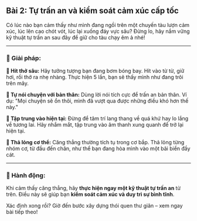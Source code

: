 ## Bài 2: Tự trấn an và kiểm soát cảm xúc cấp tốc

Có lúc nào bạn cảm thấy như mình đang ngồi trên một chuyến tàu lượn cảm xúc, lúc lên cao chót vót, lúc lại xuống đáy vực sâu? Đừng lo, hãy nắm vững kỹ thuật tự trấn an sau đây để giữ cho tàu chạy êm ả nhé!

---

### 📌 Giải pháp:

**🔹 Hít thở sâu:**
Hãy tưởng tượng bạn đang bơm bóng bay. Hít vào từ từ, giữ hơi, rồi thở ra nhẹ nhàng. Thực hiện 5 lần, bạn sẽ thấy mình như đang trôi trên mây.

**🔹 Tự nói chuyện với bản thân:**
Dùng lời nói tích cực để trấn an bản thân. Ví dụ: "Mọi chuyện sẽ ổn thôi, mình đã vượt qua được những điều khó hơn thế này."

**🔹 Tập trung vào hiện tại:**
Đừng để tâm trí lang thang về quá khứ hay lo lắng về tương lai. Hãy nhắm mắt, tập trung vào âm thanh xung quanh để trở lại hiện tại.

**🔹 Thả lỏng cơ thể:**
Căng thẳng thường tích tụ trong cơ bắp. Thả lỏng từng nhóm cơ, từ đầu đến chân, như thể bạn đang hòa mình vào một bãi biển đầy cát.

---

### 🚀 Hành động:

Khi cảm thấy căng thẳng, hãy **thực hiện ngay một kỹ thuật tự trấn an** từ trên. Điều này sẽ giúp bạn **kiểm soát cảm xúc và duy trì sự bình tĩnh**.

Xác định xong rồi? Giờ đến bước xây dựng thói quen thư giãn – xem ngay bài tiếp theo!